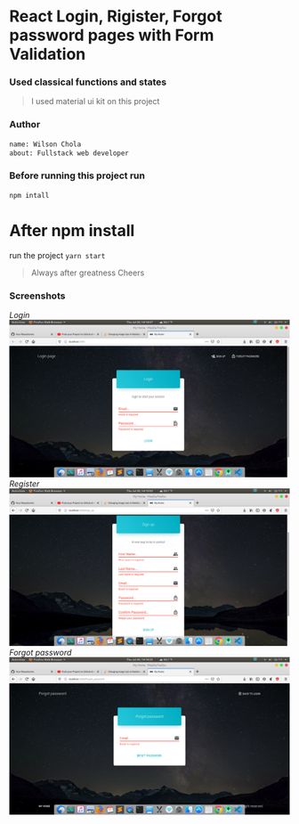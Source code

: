 # React Login, Rigister, Forgot password pages with Form Validation

### Used classical functions and states

>I used material ui kit on this project

### Author
    name: Wilson Chola
    about: Fullstack web developer

### Before running this project run
`npm intall`
# After npm install
run the project `yarn start`

>Always after greatness Cheers

### Screenshots

*Login*
![Login](/screenshots/Screenshotfrom2020-07-3014-14-38.png)
*Register*
![Register](/screenshots/Screenshotfrom2020-07-3014-15-04.png)
*Forgot password*
![Forgot password](/screenshots/Screenshotfrom2020-07-3014-16-25.png)